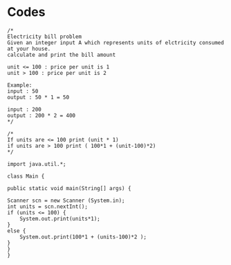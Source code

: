 # Codes


    /*
    Electricity bill problem
    Given an integer input A which represents units of elctricity consumed at your house.
    calculate and print the bill amount
    
    unit <= 100 : price per unit is 1
    unit > 100 : price per unit is 2

    Example: 
    input : 50
    output : 50 * 1 = 50

    input : 200 
    output : 200 * 2 = 400
    */

    /* 
    If units are <= 100 print (unit * 1)
    if units are > 100 print ( 100*1 + (unit-100)*2)
    */
    
    import java.util.*;

    class Main {

    public static void main(String[] args) {

    Scanner scn = new Scanner (System.in);
    int units = scn.nextInt();
    if (units <= 100) {
        System.out.print(units*1);
    }
    else {
        System.out.print(100*1 + (units-100)*2 );
    }
    }
    }
    
